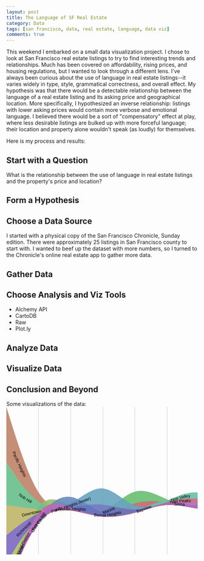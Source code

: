 ```yaml
---
layout: post
title: The Language of SF Real Estate
category: Data
tags: [san francisco, data, real estate, language, data viz]
comments: true
---
```


This weekend I embarked on a small data visualization project. I chose to look at San Francisco real estate listings to try to find interesting trends and relationships. Much has been covered on affordability, rising prices, and housing regulations, but I wanted to look through a different lens. I've always been curious about the use of language in real estate listings--it varies widely in type, style, grammatical correctness, and overall effect. My hypothesis was that there would be a detectable relationship between the language of a real estate listing and its asking price and geographical location. More specifically, I hypothesized an inverse relationship: listings with lower asking prices would contain more verbose and emotional language. I believed there would be a sort of "compensatory" effect at play, where less desirable listings are bulked up with more forceful language; their location and property alone wouldn't speak (as loudly) for themselves. 

Here is my process and results:

<h2>Start with a Question</h2>
<p>What is the relationship between the use of language in real estate listings and the property's price and location?</p>

<h2>Form a Hypothesis</h2>

<h2>Choose a Data Source</h2>
I started with a physical copy of the San Francisco Chronicle, Sunday edition. There were approximately 25 listings in San Francisco county to start with. I wanted to beef up the dataset with more numbers, so I turned to the Chronicle's online real estate app to gather more data.

<h2>Gather Data</h2>


<h2>Choose Analysis and Viz Tools</h2>
<ul>
<li>Alchemy API</li>
<li>CartoDB</li>
<li>Raw</li>
<li>Plot.ly</li>
</ul>

<h2>Analyze Data</h2>

<h2>Visualize Data</h2>


<h2>Conclusion and Beyond</h2>






Some visualizations of the data:
<svg width="650" xmlns:xlink="http://www.w3.org/1999/xlink" height="500" xmlns="http://www.w3.org/2000/svg"><g><g class="x axis" transform="translate(0,480)" style="stroke-width: 1px; font-size: 10px; font-family: Arial, Helvetica;"><g class="tick" transform="translate(0,0)" style="opacity: 1;"><line y2="-480" x2="0" style="shape-rendering: crispEdges; fill: none; stroke: rgb(204, 204, 204);"></line><text y="3" x="0" dy=".71em" style="text-anchor: middle;">1</text></g><g class="tick" transform="translate(84.7,0)" style="opacity: 1;"><line y2="-480" x2="0" style="shape-rendering: crispEdges; fill: none; stroke: rgb(204, 204, 204);"></line><text y="3" x="0" dy=".71em" style="text-anchor: middle;">2</text></g><g class="tick" transform="translate(169.4,0)" style="opacity: 1;"><line y2="-480" x2="0" style="shape-rendering: crispEdges; fill: none; stroke: rgb(204, 204, 204);"></line><text y="3" x="0" dy=".71em" style="text-anchor: middle;">3</text></g><g class="tick" transform="translate(254.10000000000005,0)" style="opacity: 1;"><line y2="-480" x2="0" style="shape-rendering: crispEdges; fill: none; stroke: rgb(204, 204, 204);"></line><text y="3" x="0" dy=".71em" style="text-anchor: middle;">4</text></g><g class="tick" transform="translate(338.8,0)" style="opacity: 1;"><line y2="-480" x2="0" style="shape-rendering: crispEdges; fill: none; stroke: rgb(204, 204, 204);"></line><text y="3" x="0" dy=".71em" style="text-anchor: middle;">5</text></g><g class="tick" transform="translate(423.5,0)" style="opacity: 1;"><line y2="-480" x2="0" style="shape-rendering: crispEdges; fill: none; stroke: rgb(204, 204, 204);"></line><text y="3" x="0" dy=".71em" style="text-anchor: middle;">6</text></g><g class="tick" transform="translate(508.2000000000001,0)" style="opacity: 1;"><line y2="-480" x2="0" style="shape-rendering: crispEdges; fill: none; stroke: rgb(204, 204, 204);"></line><text y="3" x="0" dy=".71em" style="text-anchor: middle;">7</text></g><g class="tick" transform="translate(592.9000000000001,0)" style="opacity: 1;"><line y2="-480" x2="0" style="shape-rendering: crispEdges; fill: none; stroke: rgb(204, 204, 204);"></line><text y="3" x="0" dy=".71em" style="text-anchor: middle;">8</text></g><g class="tick" transform="translate(677.6,0)" style="opacity: 1;"><line y2="-480" x2="0" style="shape-rendering: crispEdges; fill: none; stroke: rgb(204, 204, 204);"></line><text y="3" x="0" dy=".71em" style="text-anchor: middle;">9</text></g><g class="tick" transform="translate(762.3000000000001,0)" style="opacity: 1;"><line y2="-480" x2="0" style="shape-rendering: crispEdges; fill: none; stroke: rgb(204, 204, 204);"></line><text y="3" x="0" dy=".71em" style="text-anchor: middle;">10</text></g><g class="tick" transform="translate(847,0)" style="opacity: 1;"><line y2="-480" x2="0" style="shape-rendering: crispEdges; fill: none; stroke: rgb(204, 204, 204);"></line><text y="3" x="0" dy=".71em" style="text-anchor: middle;">11</text></g><path class="domain" d="M0,-480V0H847V-480" style="shape-rendering: crispEdges; fill: none; stroke: rgb(204, 204, 204);"></path></g><path class="layer" d="M0,478.99997997414914L14.116666666666667,444.19004469895077C28.233333333333334,409.38010942375234,56.46666666666667,339.76023887335566,84.7,304.155944846971C112.93333333333334,268.55165082058636,141.16666666666669,266.9629333182138,169.40000000000003,270.94974646229787C197.63333333333335,274.9365596063819,225.8666666666667,284.4989033969225,254.10000000000005,280.9707438381187C282.33333333333337,277.4425842793149,310.5666666666667,260.82392137116665,338.8,252.980466451297C367.0333333333333,245.1370115314273,395.26666666666665,246.06876459983613,423.5,250.48974334327156C451.73333333333335,254.91072208670698,479.9666666666667,262.82092650516904,508.20000000000005,266.9278914168327C536.4333333333334,271.0348563284964,564.6666666666667,271.3385817333617,621.1333333333333,271.15250820235906C677.6,270.9664346713564,762.3,270.2905622044857,804.65,269.95262597105034L847,269.61468973761504L847,270.61468973761504L804.65,270.9526259710504C762.3,271.2905622044857,677.6,271.9664346713564,621.1333333333334,272.15250820235906C564.6666666666667,272.3385817333617,536.4333333333334,272.03485632849635,508.20000000000005,267.92789141683267C479.9666666666667,263.82092650516904,451.73333333333335,255.910722086707,423.5,257.4977140282629C395.26666666666665,259.0847059698188,367.0333333333333,270.16889427139256,338.8,278.0123491912623C310.5666666666667,285.85580411113193,282.33333333333337,290.4585256492975,254.10000000000002,287.97871452311C225.8666666666667,285.4989033969225,197.63333333333335,275.9365596063819,169.40000000000003,271.94974646229787C141.16666666666669,267.9629333182138,112.93333333333334,269.55165082058636,84.7,305.155944846971C56.46666666666667,340.76023887335566,28.233333333333334,410.3801094237524,14.116666666666667,445.1900446989507L0,479.99997997414914Z" title="Bernal Heights" style="fill-opacity: 0.9; fill: rgb(191, 105, 105);"></path><path class="layer" d="M0,5.684341886080802e-14L14.116666666666667,45.02336468171689C28.233333333333334,90.04672936343373,56.46666666666667,180.0934587268674,84.7,224.32246465739794C112.93333333333334,268.5514705879285,141.16666666666669,266.96275308555596,169.40000000000003,270.94956622964C197.63333333333335,274.93637937372404,225.8666666666667,284.4987231642647,254.10000000000005,286.97859103036296C282.33333333333337,289.45845889646125,310.5666666666667,284.8558508381173,338.8,277.0123925806058C367.0333333333333,269.16893432309433,395.26666666666665,258.0846258664153,423.5,256.4975771849486C451.73333333333335,254.91052850348194,479.9666666666667,262.8207395972276,508.20000000000005,266.9277078465331C536.4333333333334,271.03467609583856,564.6666666666667,271.33840150070387,621.1333333333333,271.1523279697012C677.6,270.96625443869857,762.3,270.2903819718279,804.65,269.95244573839256L847,269.61450950495725L847,270.61450950495725L804.65,270.95244573839256C762.3,271.29038197182786,677.6,271.96625443869857,621.1333333333334,272.1523279697012C564.6666666666667,272.33840150070387,536.4333333333334,272.03467609583856,508.20000000000005,267.92770784653305C479.9666666666667,263.8207395972276,451.73333333333335,255.91052850348194,423.5,257.4975771849486C395.26666666666665,259.0846258664153,367.0333333333333,270.16893432309433,338.8,278.0123925806058C310.5666666666667,285.8558508381173,282.33333333333337,290.45845889646125,254.10000000000002,287.97859103036296C225.8666666666667,285.4987231642646,197.63333333333335,275.93637937372404,169.40000000000003,271.94956622964C141.16666666666669,267.96275308555596,112.93333333333334,269.5514705879285,84.7,249.48720679807548C56.46666666666667,229.42294300822243,28.233333333333334,187.70569792614378,14.116666666666667,166.84707538510446L0,145.98845284406514Z" title="Pacific Heights" style="fill-opacity: 0.9; fill: rgb(191, 131, 105);"></path><path class="layer" d="M0,478.9999599482983L14.116666666666667,444.1900246730999C28.233333333333334,409.38008939790154,56.46666666666667,339.7602188475048,84.7,302.15640854971997C112.93333333333334,264.55259825193514,141.16666666666669,258.96484820676227,169.40000000000003,262.9516613508463C197.63333333333335,266.93847449493035,225.8666666666667,280.4998508282713,254.10000000000005,284.97923496576976C282.33333333333337,289.45861910326823,310.5666666666667,284.8560110449243,338.8,277.0125527874128C367.0333333333333,269.1690945299013,395.26666666666665,258.0847860732223,423.5,256.49773739175555C451.73333333333335,254.9106887102889,479.9666666666667,262.8208998040345,508.20000000000005,266.92786805334003C536.4333333333334,271.03483630264554,564.6666666666667,271.33856170751085,621.1333333333333,271.1524881765082C677.6,270.9664146455055,762.3,270.29054217863484,804.65,269.9526059451995L847,269.6146697117642L847,270.6146697117642L804.65,270.9526059451995C762.3,271.29054217863484,677.6,271.96641464550555,621.1333333333334,272.1524881765082C564.6666666666667,272.33856170751085,536.4333333333334,272.03483630264554,508.20000000000005,267.92786805334003C479.9666666666667,263.8208998040345,451.73333333333335,255.91068871028887,423.5,257.49773739175555C395.26666666666665,259.0847860732223,367.0333333333333,270.16909452990126,338.8,278.0125527874128C310.5666666666667,285.8560110449243,282.33333333333337,290.45861910326823,254.10000000000002,287.9786978349009C225.8666666666667,285.49877656653365,197.63333333333335,275.93632597145506,169.40000000000003,271.94951282737105C141.16666666666669,267.962699683287,112.93333333333334,269.55152399019755,84.7,305.1558714188511C56.46666666666667,340.7602188475048,28.233333333333334,410.3800893979015,14.116666666666667,445.19002467309986L0,479.9999599482983Z" title="Civic Center" style="fill-opacity: 0.9; fill: rgb(191, 156, 105);"></path><path class="layer" d="M0,258.03312851477153L14.116666666666667,260.0509951408524C28.233333333333334,262.0688617669334,56.46666666666667,266.1045950190953,84.7,267.3281028939899C112.93333333333334,268.55161076888464,141.16666666666669,266.9628932665121,169.40000000000003,270.9497064105961C197.63333333333335,274.9365195546801,225.8666666666667,284.49886334522074,254.10000000000005,286.9787312113191C282.33333333333337,289.4585990774174,310.5666666666667,284.85599101907343,338.8,277.01253276156194C367.0333333333333,269.16907450405046,395.26666666666665,258.08476604737143,423.5,256.49771736590475C451.73333333333335,254.910668684438,479.9666666666667,262.82087977818367,508.20000000000005,266.9278480274891C536.4333333333334,271.03481627679463,564.6666666666667,271.33854168166,621.1333333333333,271.15246815065734C677.6,270.9663946196547,762.3,270.290522152784,804.65,269.9525859193486L847,269.6146496859133L847,270.6146496859133L804.65,270.9525859193486C762.3,271.290522152784,677.6,271.96639461965464,621.1333333333334,272.1524681506573C564.6666666666667,272.33854168166,536.4333333333334,272.0348162767946,508.20000000000005,267.9278480274891C479.9666666666667,263.8208797781836,451.73333333333335,255.910668684438,423.5,257.49771736590475C395.26666666666665,259.08476604737143,367.0333333333333,270.16907450405046,338.8,278.01253276156194C310.5666666666667,285.85599101907343,282.33333333333337,290.4585990774174,254.10000000000002,287.9787312113191C225.8666666666667,285.49886334522074,197.63333333333335,275.9365195546801,169.40000000000003,271.9497064105961C141.16666666666669,267.9628932665121,112.93333333333334,269.55161076888464,84.7,281.34512138356604C56.46666666666667,293.13863199824743,28.233333333333334,315.13693572523766,14.116666666666667,326.1360875887328L0,337.1352394522279Z" title="Downtown" style="fill-opacity: 0.9; fill: rgb(191, 182, 105);"></path><path class="layer" d="M0,410.8103848555504L14.116666666666667,387.365372087193C28.233333333333334,363.92035931883566,56.46666666666667,317.030333782121,84.7,292.79096226257735C112.93333333333334,268.5515907430337,141.16666666666669,266.9628732406612,169.40000000000003,270.94968638474523C197.63333333333335,274.93649952882924,225.8666666666667,284.4988433193699,254.10000000000005,286.9787111854682C282.33333333333337,289.4585790515665,310.5666666666667,284.8559709932225,338.8,277.012512735711C367.0333333333333,269.16905447819954,395.26666666666665,258.0847460215205,423.5,256.49769734005383C451.73333333333335,254.91064865858715,479.9666666666667,262.8208597523328,508.20000000000005,266.92782800163826C536.4333333333334,271.03479625094377,564.6666666666667,271.3385216558091,621.1333333333333,271.1524481248064C677.6,270.9663745938037,762.3,270.29050212693306,804.65,269.95256589349776L847,269.6146296600624L847,270.6146296600624L804.65,270.9525658934977C762.3,271.29050212693306,677.6,271.9663745938037,621.1333333333334,272.1524481248064C564.6666666666667,272.33852165580913,536.4333333333334,272.03479625094377,508.20000000000005,267.92782800163826C479.9666666666667,263.8208597523328,451.73333333333335,255.91064865858715,423.5,257.49769734005383C395.26666666666665,259.0847460215205,367.0333333333333,270.16905447819954,338.8,278.012512735711C310.5666666666667,285.8559709932225,282.33333333333337,290.4585790515665,254.10000000000002,287.97871118546817C225.8666666666667,285.4988433193699,197.63333333333335,275.93649952882924,169.40000000000003,271.94968638474523C141.16666666666669,267.96287324066117,112.93333333333334,269.5515907430337,84.7,305.15584805535843C56.46666666666667,340.7601053676832,28.233333333333334,410.37990248996005,14.116666666666667,445.18980105109847L0,479.99969961223695Z" title="Financial District" style="fill-opacity: 0.9; fill: rgb(174, 191, 105);"></path><path class="layer" d="M0,478.99989987074565L14.116666666666667,433.97651850081974C28.233333333333334,388.9531371308938,56.46666666666667,298.90637439104205,84.7,263.3020803646574C112.93333333333334,227.69778633827275,141.16666666666669,246.53596102535528,169.40000000000003,260.73622026416683C197.63333333333335,274.9364795029784,225.8666666666667,284.498823293519,254.10000000000005,286.97869115961737C282.33333333333337,289.45855902571566,310.5666666666667,284.85595096737165,338.8,277.01249270986017C367.0333333333333,269.1690344523487,395.26666666666665,258.08472599566966,423.5,256.497677314203C451.73333333333335,254.91062863273626,479.9666666666667,262.8208397264819,508.20000000000005,266.9278079757874C536.4333333333334,271.03477622509286,564.6666666666667,271.3385016299582,621.1333333333333,261.11420819934267C677.6,250.88991476872707,762.3,230.13760250263056,804.65,219.7614463695823L847,209.3852902365341L847,252.61108933995172L804.65,255.949612289097C762.3,259.2881352382423,677.6,265.9651811365329,621.1333333333334,269.1518413832456C564.6666666666667,272.3385016299582,536.4333333333334,272.03477622509286,508.20000000000005,267.9278079757874C479.9666666666667,263.82083972648195,451.73333333333335,255.9106286327363,423.5,257.497677314203C395.26666666666665,259.08472599566966,367.0333333333333,270.1690344523487,338.8,278.01249270986017C310.5666666666667,285.85595096737165,282.33333333333337,290.45855902571566,254.10000000000002,287.97869115961737C225.8666666666667,285.498823293519,197.63333333333335,275.9364795029784,169.40000000000003,265.5580355624901C141.16666666666669,255.1795916220017,112.93333333333334,243.9850475315656,84.7,279.58934155795026C56.46666666666667,315.1936355843349,28.233333333333334,397.5967677275403,14.116666666666667,438.79833379914294L0,479.99989987074565Z" title="Hayes Valley" style="fill-opacity: 0.9; fill: rgb(148, 191, 105);"></path><path class="layer" d="M0,478.9998798448948L14.116666666666667,444.18994456969637C28.233333333333334,409.380009294498,56.46666666666667,339.76013874410125,84.7,304.15584471771666C112.93333333333334,268.551550691332,141.16666666666669,266.96283318895945,169.40000000000003,270.9496463330435C197.63333333333335,274.9364594771275,225.8666666666667,284.49880326766817,254.10000000000005,286.9786711337665C282.33333333333337,289.4585389998648,310.5666666666667,284.8559309415208,338.8,277.01247268400925C367.0333333333333,269.16901442649777,395.26666666666665,258.0847059698188,423.5,256.4976572883521C451.73333333333335,254.91060860688543,479.9666666666667,262.82081970063103,508.20000000000005,262.80554483685796C536.4333333333334,262.79026997308483,564.6666666666667,254.84950915179297,621.1333333333333,254.66343562079032C677.6,254.47736208978765,762.3,262.0459758490741,804.65,265.8302827287174L847,269.6145896083607L847,270.6145896083607L804.65,270.9524857900943C762.3,271.29038197182786,677.6,271.9661743352951,621.1333333333334,272.1522478662977C564.6666666666667,272.33832139730043,536.4333333333334,272.03467609583856,508.20000000000005,267.92774789823477C479.9666666666667,263.82081970063103,451.73333333333335,255.9106086068854,423.5,257.49765728835206C395.26666666666665,259.08470596981874,367.0333333333333,270.16901442649777,338.8,278.01247268400925C310.5666666666667,285.8559309415208,282.33333333333337,290.4585389998648,254.10000000000002,287.97867113376645C225.8666666666667,285.49880326766817,197.63333333333335,275.9364594771275,169.40000000000003,271.9496463330435C141.16666666666669,267.9628331889595,112.93333333333334,269.551550691332,84.7,305.15584471771666C56.46666666666667,340.76013874410125,28.233333333333334,410.380009294498,14.116666666666667,445.1899445696964L0,479.9998798448948Z" title="Inner Mission" style="fill-opacity: 0.9; fill: rgb(122, 191, 105);"></path><path class="layer" d="M0,478.99985981904393L14.116666666666667,444.18992454384556C28.233333333333334,409.37998926864714,56.46666666666667,339.7601187182504,84.7,304.15582469186575C112.93333333333334,268.5515306654811,141.16666666666669,266.9628131631086,169.40000000000003,270.94962630719266C197.63333333333335,274.93643945127667,225.8666666666667,284.4987832418173,254.10000000000005,273.39419345864763C282.33333333333337,262.28960367547796,310.5666666666667,230.51808031859798,338.8,222.67462206108647C367.0333333333333,214.83116380357495,395.26666666666665,230.91577064543193,423.5,242.91317961323324C451.73333333333335,254.91058858103455,479.9666666666667,262.8207996747802,508.20000000000005,266.9277679240857C536.4333333333334,271.03473617339114,564.6666666666667,271.3384615782565,621.1333333333333,271.15238804725385C677.6,270.96631451625115,762.3,270.2904420493805,804.65,269.9525058159452L847,269.61456958250983L847,270.61456958250983L804.65,270.95250581594513C762.3,271.2904420493805,677.6,271.96631451625115,621.1333333333334,272.15238804725385C564.6666666666667,272.3384615782565,536.4333333333334,272.03473617339114,508.20000000000005,267.9277679240857C479.9666666666667,263.8207996747802,451.73333333333335,255.91058858103452,423.5,251.3229598591415C395.26666666666665,246.73533113724847,367.0333333333333,245.47028478720802,338.8,253.31374304471953C310.5666666666667,261.15720130223104,282.33333333333337,278.10916416729447,254.10000000000002,281.8039737045559C225.8666666666667,285.4987832418173,197.63333333333335,275.93643945127667,169.40000000000003,271.9496263071926C141.16666666666669,267.9628131631086,112.93333333333334,269.5515306654811,84.7,305.15582469186575C56.46666666666667,340.7601187182504,28.233333333333334,410.37998926864714,14.116666666666667,445.1899245438455L0,479.99985981904393Z" title="Marina" style="fill-opacity: 0.9; fill: rgb(105, 191, 114);"></path><path class="layer" d="M0,145.98847286991594L14.116666666666667,166.6804320819304C28.233333333333334,187.37239129394487,56.46666666666667,228.75630971797383,84.7,248.65391017880205C112.93333333333334,268.55151063963024,141.16666666666669,266.96279313725773,169.40000000000003,270.9496062813418C197.63333333333335,274.9364194254258,225.8666666666667,284.4987632159664,254.10000000000005,286.97863108206474C282.33333333333337,289.458498948163,310.5666666666667,284.855890889819,338.8,277.01243263230754C367.0333333333333,269.16897437479605,395.26666666666665,258.084665918117,423.5,256.49761723665034C451.73333333333335,254.9105685551837,479.9666666666667,262.8207796489293,508.20000000000005,266.9277478982348C536.4333333333334,271.0347161475403,564.6666666666667,271.33844155240564,621.1333333333333,271.152368021403C677.6,270.9662944904003,762.3,270.29042202352963,804.65,269.95248579009433L847,269.614549556659L847,270.614549556659L804.65,270.9524857900943C762.3,271.29042202352963,677.6,271.9662944904003,621.1333333333334,272.15236802140294C564.6666666666667,272.33844155240564,536.4333333333334,272.0347161475403,508.20000000000005,267.9277478982348C479.9666666666667,263.8207796489293,451.73333333333335,255.9105685551837,423.5,257.4976172366504C395.26666666666665,259.084665918117,367.0333333333333,270.16897437479605,338.8,278.01243263230754C310.5666666666667,285.8558908898191,282.33333333333337,290.458498948163,254.10000000000002,287.97863108206474C225.8666666666667,285.4987632159664,197.63333333333335,275.9364194254258,169.40000000000003,271.94960628134174C141.16666666666669,267.96279313725773,112.93333333333334,269.55151063963024,84.7,268.16134944863614C56.46666666666667,266.77118825764205,28.233333333333334,262.40214837328136,14.116666666666667,260.21762843110105L0,258.0331084889207Z" title="Nob Hill" style="fill-opacity: 0.9; fill: rgb(105, 191, 139);"></path><path class="layer" d="M0,478.99981976734216L14.116666666666667,444.1898844921438C28.233333333333334,409.3799492169454,56.46666666666667,339.7600786665487,84.7,304.15578464016403C112.93333333333334,268.5514906137794,141.16666666666669,266.9627731114068,169.40000000000003,270.9495862554909C197.63333333333335,274.93639939957495,225.8666666666667,284.49874319011553,254.10000000000005,286.9786110562139C282.33333333333337,289.45847892231217,310.5666666666667,284.8558708639682,338.8,277.0124126064567C367.0333333333333,269.1689543489452,395.26666666666665,258.08464589226617,423.5,246.0872435997485C451.73333333333335,234.0898413072308,479.9666666666667,221.17934517887446,508.20000000000005,225.28631342817994C536.4333333333334,229.39328167748545,564.6666666666667,250.5177143044528,621.1333333333333,260.74199438450114C677.6,270.96627446454943,762.3,270.29040199767877,804.65,269.9524657642434L847,269.6145295308081L847,270.6145295308081L804.65,270.95246576424347C762.3,271.29040199767877,677.6,271.96627446454943,621.1333333333334,265.74737998246826C564.6666666666667,259.528485500387,536.4333333333334,246.41482406935387,508.20000000000005,242.3078558200484C479.9666666666667,238.2008875707429,451.73333333333335,243.10061250316502,423.5,251.0926291977156C395.26666666666665,259.08464589226617,367.0333333333333,270.1689543489452,338.8,278.0124126064567C310.5666666666667,285.85587086396816,282.33333333333337,290.45847892231217,254.10000000000002,287.9786110562139C225.8666666666667,285.49874319011553,197.63333333333335,275.9363993995749,169.40000000000003,271.9495862554909C141.16666666666669,267.9627731114068,112.93333333333334,269.5514906137794,84.7,305.15578464016403C56.46666666666667,340.7600786665487,28.233333333333334,410.37994921694536,14.116666666666667,445.18988449214373L0,479.99981976734216Z" title="Noe Valley" style="fill-opacity: 0.9; fill: rgb(105, 191, 165);"></path><path class="layer" d="M0,479L14.116666666666667,444.1900647248016C28.233333333333334,409.38012944960326,56.46666666666667,339.7602588992065,84.7,304.15596487282187C112.93333333333334,268.5516708464372,141.16666666666669,266.96295334406466,169.40000000000003,270.9497664881487C197.63333333333335,274.9365796322328,225.8666666666667,284.4989234227734,254.10000000000005,286.97879128887166C282.33333333333337,289.45865915497,310.5666666666667,284.85605109662606,338.8,274.5124202830329C367.0333333333333,264.16878946943973,395.26666666666665,248.08413590059735,423.5,246.49708721913066C451.73333333333335,244.91003853766398,479.9666666666667,257.820594743573,508.20000000000005,264.42773554896013C536.4333333333334,271.03487635434726,564.6666666666667,271.3386017592126,621.1333333333333,271.15252822821C677.6,270.96645469720727,762.3,270.2905822303366,804.65,269.9526459969013L847,269.61470976346595L847,270.61470976346595L804.65,270.95264599690125C762.3,271.2905822303366,677.6,271.96645469720727,621.1333333333334,272.15252822821C564.6666666666667,272.3386017592126,536.4333333333334,272.03487635434726,508.20000000000005,267.92784468984735C479.9666666666667,263.82081302534743,451.73333333333335,255.91047510121297,423.5,257.49752378267965C395.26666666666665,259.08457246414633,367.0333333333333,270.16900775121417,338.8,278.0125294239201C310.5666666666667,285.85605109662606,282.33333333333337,290.45865915497,254.10000000000002,287.9787912888717C225.8666666666667,285.4989234227734,197.63333333333335,275.9365796322328,169.40000000000003,271.9497664881487C141.16666666666669,267.96295334406466,112.93333333333334,269.5516708464372,84.7,305.15596487282187C56.46666666666667,340.7602588992065,28.233333333333334,410.38012944960326,14.116666666666667,445.19006472480163L0,480Z" title="Bayview" style="fill-opacity: 0.9; fill: rgb(105, 191, 191);"></path><path class="layer" d="M0,478.99977971564044L14.116666666666667,444.189844440442C28.233333333333334,409.37990916524365,56.46666666666667,339.76003861484696,84.7,304.1557445884623C112.93333333333334,268.55145056207766,141.16666666666669,266.9627330597051,169.40000000000003,252.76249384674438C197.63333333333335,238.5622546337837,225.8666666666667,211.75049371023488,254.10000000000005,214.23036157633317C282.33333333333337,216.7102294424315,310.5666666666667,248.48172609817698,338.8,258.8253201977102C367.0333333333333,269.1689142972434,395.26666666666665,258.08460584056445,423.5,256.4975571590977C451.73333333333335,254.91050847763105,479.9666666666667,262.8207195713767,508.20000000000005,266.9276878206822C536.4333333333334,271.0346560699877,564.6666666666667,271.338381474853,621.1333333333333,271.15230794385036C677.6,270.9662344128477,762.3,270.29036194597705,804.65,269.95242571254175L847,269.6144894791064L847,270.6144894791064L804.65,270.9524257125417C762.3,271.29036194597705,677.6,271.9662344128477,621.1333333333334,272.15230794385036C564.6666666666667,272.338381474853,536.4333333333334,272.0346560699877,508.20000000000005,267.9276878206822C479.9666666666667,263.82071957137674,451.73333333333335,255.91050847763108,423.5,257.49755715909777C395.26666666666665,259.08460584056445,367.0333333333333,270.1689142972435,338.8,270.33910732850603C310.5666666666667,270.5093003597686,282.33333333333337,259.7653779656147,254.10000000000002,257.2855100995164C225.8666666666667,254.80564223341804,197.63333333333335,260.58982889537526,169.40000000000003,264.2762809775402C141.16666666666669,267.9627330597051,112.93333333333334,269.55145056207766,84.7,305.15574458846226C56.46666666666667,340.76003861484696,28.233333333333334,410.3799091652437,14.116666666666667,445.189844440442L0,479.99977971564044Z" title="Pacific Heights (lower)" style="fill-opacity: 0.9; fill: rgb(105, 165, 191);"></path><path class="layer" d="M0,478.9997596897896L14.116666666666667,444.1898244145912C28.233333333333334,409.37988913939284,56.46666666666667,339.7600185889961,84.7,295.53101933374916C112.93333333333334,251.3020200785022,141.16666666666669,232.46389211840506,169.40000000000003,236.45070526248907C197.63333333333335,240.4375184065731,225.8666666666667,267.2492726548383,254.10000000000005,278.35384574979895C282.33333333333337,289.45841884475954,310.5666666666667,284.8558107864156,338.8,277.0123525289041C367.0333333333333,269.1688942713926,395.26666666666665,258.0845858147136,423.5,256.49753713324685C451.73333333333335,254.9104884517802,479.9666666666667,262.8206995455258,508.20000000000005,266.92766779483134C536.4333333333334,271.03463604413685,564.6666666666667,271.33836144900215,621.1333333333333,271.1522879179995C677.6,270.9662143869968,762.3,270.29034192012614,804.65,269.9524056866908L847,269.6144694532555L847,270.6144694532555L804.65,270.9524056866908C762.3,271.29034192012614,677.6,271.96621438699685,621.1333333333334,272.1522879179995C564.6666666666667,272.33836144900215,536.4333333333334,272.03463604413685,508.20000000000005,267.92766779483134C479.9666666666667,263.8206995455258,451.73333333333335,255.91048845178017,423.5,257.49753713324685C395.26666666666665,259.0845858147136,367.0333333333333,270.16889427139256,338.8,278.0123525289041C310.5666666666667,285.8558107864156,282.33333333333337,290.45841884475954,254.10000000000002,285.8123980793707C225.8666666666667,281.16637731398185,197.63333333333335,267.27172772486017,169.40000000000003,263.28491458077616C141.16666666666669,259.2981014366921,112.93333333333334,265.21912473764576,84.7,302.98957166332093C56.46666666666667,340.7600185889961,28.233333333333334,410.3798891393928,14.116666666666667,445.18982441459116L0,479.9997596897896Z" title="Potrero Hill" style="fill-opacity: 0.9; fill: rgb(105, 139, 191);"></path><path class="layer" d="M0,478.99973966393867L14.116666666666667,444.18980438874024C28.233333333333334,409.3798691135419,56.46666666666667,339.75999856314513,84.7,304.15570453676054C112.93333333333334,268.5514105103759,141.16666666666669,266.9626930080033,169.40000000000003,263.4429176054305C197.63333333333335,259.9231422028578,225.8666666666667,254.4723089000847,254.10000000000005,256.952176766183C282.33333333333337,259.4320446322813,310.5666666666667,269.84261366725104,338.8,269.5057439563964C367.0333333333333,269.1688742455417,395.26666666666665,258.08456578886273,423.5,256.49751710739605C451.73333333333335,254.91046842592934,479.9666666666667,262.82067951967497,508.20000000000005,266.9276477689805C536.4333333333334,271.03461601828593,564.6666666666667,271.3383414231513,621.1333333333333,271.15226789214864C677.6,270.96619436114594,762.3,270.2903218942753,804.65,269.9523856608399L847,269.6144494274046L847,270.6144494274046L804.65,270.9523856608399C762.3,271.2903218942753,677.6,271.96619436114594,621.1333333333334,272.1522678921486C564.6666666666667,272.3383414231513,536.4333333333334,272.03461601828593,508.20000000000005,267.9276477689805C479.9666666666667,263.82067951967497,451.73333333333335,255.91046842592934,423.5,257.497517107396C395.26666666666665,259.08456578886273,367.0333333333333,270.1688742455417,338.8,278.01231581484416C310.5666666666667,285.8557573841466,282.33333333333337,290.45833206607244,254.10000000000002,287.97846419997416C225.8666666666667,285.4985963338758,197.63333333333335,275.93628591975335,169.40000000000003,271.94948946387836C141.16666666666669,267.9626930080034,112.93333333333334,269.5514105103759,84.7,305.15570453676054C56.46666666666667,340.75999856314513,28.233333333333334,410.3798691135419,14.116666666666667,445.1898043887403L0,479.99973966393867Z" title="Presidio Heights" style="fill-opacity: 0.9; fill: rgb(105, 114, 191);"></path><path class="layer" d="M0,337.13525947807875L14.116666666666667,325.96940089621523C28.233333333333334,314.8035423143517,56.46666666666667,292.4718251506246,84.7,280.5116078175748C112.93333333333334,268.55139048452503,141.16666666666669,266.9626729821525,169.40000000000003,270.94948612623654C197.63333333333335,274.93629927032055,225.8666666666667,284.4986430608612,254.10000000000005,286.97851092695953C282.33333333333337,289.4583787930578,310.5666666666667,284.8557707347138,338.8,277.01231247720233C367.0333333333333,269.16885421969084,395.26666666666665,258.0845457630118,423.5,256.49749708154513C451.73333333333335,254.91044840007845,479.9666666666667,262.8206594938241,508.20000000000005,266.92762774312956C536.4333333333334,271.034595992435,564.6666666666667,271.3383213973004,621.1333333333333,271.1522478662977C677.6,270.966174335295,762.3,270.2903018684244,804.65,269.95236563498906L847,269.61442940155376L847,270.61442940155376L804.65,270.95236563498906C762.3,271.2903018684244,677.6,271.9661743352951,621.1333333333334,272.1522478662977C564.6666666666667,272.3383213973004,536.4333333333334,272.034595992435,508.20000000000005,267.92762774312956C479.9666666666667,263.82065949382405,451.73333333333335,255.91044840007845,423.5,257.49749708154513C395.26666666666665,259.0845457630118,367.0333333333333,270.16885421969084,338.8,278.01231247720233C310.5666666666667,285.8557707347138,282.33333333333337,290.4583787930578,254.10000000000002,287.9785109269595C225.8666666666667,285.4986430608612,197.63333333333335,275.93629927032055,169.40000000000003,271.94948612623654C141.16666666666669,267.96267298215247,112.93333333333334,269.55139048452503,84.7,293.6241253761783C56.46666666666667,317.69686026783154,28.233333333333334,364.25361254876555,14.116666666666667,387.53198868923255L0,410.81036482969955Z" title="Richmond" style="fill-opacity: 0.9; fill: rgb(122, 105, 191);"></path><path class="layer" d="M0,478.9997997414913L14.116666666666667,444.18984777808384C28.233333333333334,409.3798958146764,56.46666666666667,339.7599918878616,84.7,304.15568117326785C112.93333333333334,268.55137045867417,141.16666666666669,266.96265295630167,169.40000000000003,270.9494661003857C197.63333333333335,274.9362792444697,225.8666666666667,284.4986230350103,254.10000000000005,286.9784909011086C282.33333333333337,289.45835876720696,310.5666666666667,284.85575070886296,338.8,277.0122924513514C367.0333333333333,269.1688341938399,395.26666666666665,258.0845257371609,423.5,256.4974770556942C451.73333333333335,254.91042837422756,479.9666666666667,262.8206394679732,508.20000000000005,256.2135487272132C536.4333333333334,249.60645798645325,564.6666666666667,228.48206541118768,621.1333333333333,228.295991880185C677.6,228.10991834918235,762.3,248.8621638624426,804.65,259.2382866190727L847,269.61440937570285L847,270.61440937570285L804.65,266.6634625305274C762.3,262.71251568535195,677.6,254.8106219950011,621.1333333333334,254.99669552600378C564.6666666666667,255.18276905700645,536.4333333333334,263.45680980936265,508.20000000000005,263.63872463866795C479.9666666666667,263.82063946797325,451.73333333333335,255.9104283742276,423.5,257.4974770556943C395.26666666666665,259.08452573716096,367.0333333333333,270.16883419384,338.8,278.01229245135147C310.5666666666667,285.85575070886296,282.33333333333337,290.45835876720696,254.10000000000002,287.97849090110867C225.8666666666667,285.4986230350103,197.63333333333335,275.9362792444697,169.40000000000003,271.9494661003857C141.16666666666669,267.96265295630167,112.93333333333334,269.55137045867417,84.7,305.1556811732679C56.46666666666667,340.7599918878616,28.233333333333334,410.37989581467644,14.116666666666667,445.1898477780839L0,479.9997997414913Z" title="Richmond (Outer)" style="fill-opacity: 0.9; fill: rgb(148, 105, 191);"></path><path class="layer" d="M0,478.999839793193L14.116666666666667,441.30259888817307C28.233333333333334,403.6053579831531,56.46666666666667,328.21087617311326,84.7,292.60655544559415C112.93333333333334,257.002234718075,141.16666666666669,261.1880750730766,169.40000000000003,268.06216714584775C197.63333333333335,274.93625921861883,225.8666666666667,284.49860300915947,254.10000000000005,286.9784708752578C282.33333333333337,289.4583387413561,310.5666666666667,284.8557306830121,338.8,277.0122724255006C367.0333333333333,269.1688141679891,395.26666666666665,258.08450571131004,423.5,253.49336063774658C451.73333333333335,248.90221556418305,479.9666666666667,250.8042338737351,508.20000000000005,254.9112021230406C536.4333333333334,259.01817037234605,564.6666666666667,265.33008856140503,621.1333333333333,268.1481114224992C677.6,270.9661342835933,762.3,270.29026181672265,804.65,269.9523255832873L847,269.614389349852L847,270.614389349852L804.65,270.95232558328735C762.3,271.29026181672265,677.6,271.9661342835933,621.1333333333334,272.1522044769542C564.6666666666667,272.33827467031506,536.4333333333334,272.0345425901661,508.20000000000005,267.9275743408606C479.9666666666667,263.8206060915551,451.73333333333335,255.91040167309308,423.5,257.4974536922016C395.26666666666665,259.0845057113101,367.0333333333333,270.1688141679891,338.8,278.0122724255006C310.5666666666667,285.8557306830121,282.33333333333337,290.4583387413561,254.10000000000002,287.9784708752578C225.8666666666667,285.49860300915947,197.63333333333335,275.93625921861883,169.40000000000003,271.949442736893C141.16666666666669,267.96262625516715,112.93333333333334,269.55133708225605,84.7,305.15565780977516C56.46666666666667,340.7599785372943,28.233333333333334,410.37990916524365,14.116666666666667,445.1898744792183L0,479.999839793193Z" title="Soma" style="fill-opacity: 0.9; fill: rgb(174, 105, 191);"></path><path class="layer" d="M0,478.9999198965965L14.116666666666667,437.9650204916605C28.233333333333334,396.9301210867245,56.46666666666667,314.86032227685246,84.7,279.2560015493333C112.93333333333334,243.65168082181418,141.16666666666669,254.51283817664793,169.40000000000003,264.72458541169334C197.63333333333335,274.93633264673866,225.8666666666667,284.49866976199564,254.10000000000005,286.9785209398849C282.33333333333337,289.45837211777416,310.5666666666667,284.8557373582957,338.8,277.01226575021695C367.0333333333333,269.1687941421382,395.26666666666665,258.0844856854592,423.5,256.49744034163433C451.73333333333335,254.91039499780948,479.9666666666667,262.82061276683874,508.20000000000005,266.92758769142785C536.4333333333334,271.03456261601696,564.6666666666667,271.3382946961659,621.1333333333333,271.15225787922316C677.6,270.96622106228045,762.3,270.29041534824603,804.65,269.9525124912288L847,269.6146096342116L847,270.6146096342116L804.65,270.9525124912288C762.3,271.29041534824603,677.6,271.9662210622804,621.1333333333334,272.15225787922316C564.6666666666667,272.3382946961659,536.4333333333334,272.03456261601696,508.20000000000005,267.9275876914278C479.9666666666667,263.82061276683874,451.73333333333335,255.91039499780945,423.5,257.49744034163433C395.26666666666665,259.0844856854592,367.0333333333333,270.1687941421382,338.8,278.01226575021695C310.5666666666667,285.8557373582957,282.33333333333337,290.45837211777416,254.10000000000002,287.9785209398849C225.8666666666667,285.49866976199564,197.63333333333335,275.93633264673866,169.40000000000003,268.89556055673364C141.16666666666669,261.8547884667286,112.93333333333334,257.3355814019756,84.7,292.9399021294947C56.46666666666667,328.5442228570139,28.233333333333334,404.2720713768052,14.116666666666667,442.1359956367008L0,479.9999198965965Z" title="Stonestown" style="fill-opacity: 0.9; fill: rgb(191, 105, 182);"></path><path class="layer" d="M0,478.99993992244737L14.116666666666667,444.18999797196534C28.233333333333334,409.38005602148337,56.46666666666667,339.76017212051937,84.7,304.15588143177655C112.93333333333334,268.5515907430337,141.16666666666669,266.9628932665121,169.40000000000003,270.94968638474523C197.63333333333335,274.9364795029784,225.8666666666667,284.4987632159664,254.10000000000005,286.97861439385565C282.33333333333337,289.4584655717449,310.5666666666667,284.8558842145354,338.8,277.01240259353125C367.0333333333333,269.1689209725271,395.26666666666665,258.0845390877282,423.5,256.4974837309779C451.73333333333335,254.9104283742276,479.9666666666667,262.8206995455258,508.20000000000005,266.92770784653305C536.4333333333334,271.0347161475403,564.6666666666667,271.3384615782565,621.1333333333333,268.3184846864196C677.6,265.29850779458263,762.3,258.9548085801926,804.65,255.78295897299756L847,252.61110936580258L847,270.6143492981503L804.65,270.95232558328735C762.3,271.2903018684244,677.6,271.96625443869857,621.1333333333334,272.1523580084775C564.6666666666667,272.3384615782565,536.4333333333334,272.0347161475403,508.20000000000005,267.92770784653305C479.9666666666667,263.8206995455258,451.73333333333335,255.91042837422756,423.5,257.4974837309779C395.26666666666665,259.08453908772816,367.0333333333333,270.1689209725271,338.8,278.01240259353125C310.5666666666667,285.8558842145354,282.33333333333337,290.4584655717449,254.10000000000002,287.97861439385565C225.8666666666667,285.4987632159664,197.63333333333335,275.9364795029784,169.40000000000003,271.9496863847452C141.16666666666669,267.9628932665121,112.93333333333334,269.5515907430337,84.7,305.15588143177655C56.46666666666667,340.7601721205194,28.233333333333334,410.38005602148337,14.116666666666667,445.1899979719654L0,479.99993992244737Z" title="Sunnyside" style="fill-opacity: 0.9; fill: rgb(191, 105, 156);"></path><path class="layer" d="M0,478.9997196380878L14.116666666666667,444.18977768760584C28.233333333333334,409.3798357371238,56.46666666666667,339.7599518361598,84.7,304.1556477968498C112.93333333333334,268.55134375753966,141.16666666666669,266.9626195798835,169.40000000000003,270.94942938632573C197.63333333333335,274.93623919276797,225.8666666666667,284.49858298330855,254.10000000000005,286.9785042516759C282.33333333333337,289.4584255200432,310.5666666666667,284.85592426623714,338.8,277.0125194109947C367.0333333333333,269.1691145557522,395.26666666666665,258.08480609907315,423.5,250.25943270769656C451.73333333333335,242.43405931631997,479.9666666666667,237.86762099024577,508.20000000000005,241.9745358372823C536.4333333333334,246.08145068431878,564.6666666666667,258.86171870446594,621.1333333333333,264.9139164811042C677.6,270.96611425774245,762.3,270.2902417908718,804.65,269.9523055574365L847,269.61436932400113L847,270.61436932400113L804.65,270.95230555743643C762.3,271.2902417908718,677.6,271.96611425774245,621.1333333333334,268.98142472998165C564.6666666666667,265.99673520222086,536.4333333333334,259.35148367982856,508.20000000000005,255.24456883279203C479.9666666666667,251.13765398575552,451.73333333333335,249.56907581407484,423.5,254.326940956574C395.26666666666665,259.08480609907315,367.0333333333333,270.1691145557522,338.8,278.0125194109947C310.5666666666667,285.8559242662372,282.33333333333337,290.4584255200432,254.10000000000002,287.9785042516759C225.8666666666667,285.49858298330855,197.63333333333335,275.93623919276797,169.40000000000003,271.94942938632573C141.16666666666669,267.9626195798835,112.93333333333334,269.55134375753966,84.7,305.15564779684973C56.46666666666667,340.75995183615976,28.233333333333334,410.37983573712376,14.116666666666667,445.1897776876058L0,479.9997196380878Z" title="Twin Peaks" style="fill-opacity: 0.9; fill: rgb(191, 105, 131);"></path><defs><path id="path-Bernal_Heights" d="M0,479.99997997414914L14.116666666666667,445.1900446989507C28.233333333333334,410.3801094237524,56.46666666666667,340.76023887335566,84.7,305.155944846971C112.93333333333334,269.55165082058636,141.16666666666669,267.9629333182138,169.40000000000003,271.94974646229787C197.63333333333335,275.9365596063819,225.8666666666667,285.4989033969225,254.10000000000005,284.891395847281C282.33333333333337,284.2838882976395,310.5666666666667,273.50652940781595,338.8,265.6630744879463C367.0333333333333,257.81961956807663,395.26666666666665,252.9100686181608,423.5,254.4103953524339C451.73333333333335,255.910722086707,479.9666666666667,263.82092650516904,508.20000000000005,267.92789141683267C536.4333333333334,272.03485632849635,564.6666666666667,272.3385817333617,621.1333333333333,272.15250820235906C677.6,271.9664346713564,762.3,271.2905622044857,804.65,270.95262597105034L847,270.61468973761504"></path><path id="path-Pacific_Heights" d="M0,72.9942264220326L14.116666666666667,106.018553366744C28.233333333333334,139.0428803114554,56.46666666666667,205.09153420087824,84.7,237.32150239440338C112.93333333333334,269.5514705879285,141.16666666666669,267.96275308555596,169.40000000000003,271.94956622964C197.63333333333335,275.93637937372404,225.8666666666667,285.4987231642646,254.10000000000005,287.97859103036296C282.33333333333337,290.45845889646125,310.5666666666667,285.8558508381173,338.8,278.0123925806058C367.0333333333333,270.16893432309433,395.26666666666665,259.0846258664153,423.5,257.4975771849486C451.73333333333335,255.91052850348194,479.9666666666667,263.8207395972276,508.20000000000005,267.9277078465331C536.4333333333334,272.03467609583856,564.6666666666667,272.33840150070387,621.1333333333333,272.1523279697012C677.6,271.96625443869857,762.3,271.29038197182786,804.65,270.95244573839256L847,270.61450950495725"></path><path id="path-Civic_Center" d="M0,479.9999599482983L14.116666666666667,445.19002467309986C28.233333333333334,410.3800893979015,56.46666666666667,340.7602188475048,84.7,304.0728066509522C112.93333333333334,267.38539445439966,141.16666666666669,263.63044061169126,169.40000000000003,267.6172537557753C197.63333333333335,271.60406689985933,225.8666666666667,283.33264703073576,254.10000000000005,286.895633067002C282.33333333333337,290.45861910326823,310.5666666666667,285.8560110449243,338.8,278.0125527874128C367.0333333333333,270.16909452990126,395.26666666666665,259.0847860732223,423.5,257.49773739175555C451.73333333333335,255.91068871028887,479.9666666666667,263.8208998040345,508.20000000000005,267.92786805334003C536.4333333333334,272.03483630264554,564.6666666666667,272.33856170751085,621.1333333333333,272.1524881765082C677.6,271.96641464550555,762.3,271.29054217863484,804.65,270.9526059451995L847,270.6146697117642"></path><path id="path-Downtown" d="M0,297.5841839834997L14.116666666666667,293.17687469812597C28.233333333333334,288.7695654127522,56.46666666666667,279.9549468420047,84.7,274.75327880544467C112.93333333333334,269.55161076888464,141.16666666666669,267.9628932665121,169.40000000000003,271.9497064105961C197.63333333333335,275.9365195546801,225.8666666666667,285.49886334522074,254.10000000000005,287.9787312113191C282.33333333333337,290.4585990774174,310.5666666666667,285.85599101907343,338.8,278.01253276156194C367.0333333333333,270.16907450405046,395.26666666666665,259.08476604737143,423.5,257.4977173659047C451.73333333333335,255.910668684438,479.9666666666667,263.8208797781836,508.20000000000005,267.9278480274891C536.4333333333334,272.0348162767946,564.6666666666667,272.33854168166,621.1333333333333,272.1524681506573C677.6,271.96639461965464,762.3,271.290522152784,804.65,270.9525859193486L847,270.6146496859133"></path><path id="path-Financial_District" d="M0,445.4050422338937L14.116666666666667,416.36091990247905C28.233333333333334,387.3167975710645,56.46666666666667,329.22855290823543,84.7,299.39007182563455C112.93333333333334,269.5515907430337,141.16666666666669,267.96287324066117,169.40000000000003,271.94968638474523C197.63333333333335,275.93649952882924,225.8666666666667,285.4988433193699,254.10000000000005,287.9787111854682C282.33333333333337,290.4585790515665,310.5666666666667,285.8559709932225,338.8,278.012512735711C367.0333333333333,270.16905447819954,395.26666666666665,259.0847460215205,423.5,257.49769734005383C451.73333333333335,255.91064865858715,479.9666666666667,263.8208597523328,508.20000000000005,267.9278280016383C536.4333333333334,272.03479625094377,564.6666666666667,272.33852165580913,621.1333333333333,272.1524481248064C677.6,271.9663745938037,762.3,271.29050212693306,804.65,270.9525658934977L847,270.6146296600624"></path><path id="path-Hayes_Valley" d="M0,479.99989987074565L14.116666666666667,436.80409281664805C28.233333333333334,393.6082857625504,56.46666666666667,307.21667165435514,84.7,271.6123776279705C112.93333333333334,236.00808360158584,141.16666666666669,251.19110965701182,169.40000000000003,263.56379457999515C197.63333333333335,275.9364795029784,225.8666666666667,285.498823293519,254.10000000000005,287.97869115961737C282.33333333333337,290.45855902571566,310.5666666666667,285.85595096737165,338.8,278.01249270986017C367.0333333333333,270.1690344523487,395.26666666666665,259.08472599566966,423.5,257.497677314203C451.73333333333335,255.9106286327363,479.9666666666667,263.82083972648195,508.20000000000005,267.9278079757874C536.4333333333334,272.03477622509286,564.6666666666667,272.3385016299582,621.1333333333333,265.54969145796076C677.6,258.76088128596336,762.3,244.87953553710312,804.65,237.938862662673L847,230.9981897882429"></path><path id="path-Inner_Mission" d="M0,479.9998798448948L14.116666666666667,445.1899445696964C28.233333333333334,410.380009294498,56.46666666666667,340.76013874410125,84.7,305.15584471771666C112.93333333333334,269.551550691332,141.16666666666669,267.9628331889595,169.40000000000003,271.9496463330435C197.63333333333335,275.9364594771275,225.8666666666667,285.49880326766817,254.10000000000005,287.97867113376645C282.33333333333337,290.4585389998648,310.5666666666667,285.8559309415208,338.8,278.01247268400925C367.0333333333333,270.16901442649777,395.26666666666665,259.08470596981874,423.5,257.49765728835206C451.73333333333335,255.9106086068854,479.9666666666667,263.82081970063103,508.20000000000005,265.78331303421305C536.4333333333334,267.745806367795,564.6666666666667,263.76058194121333,621.1333333333333,263.5745084102107C677.6,263.38843487920803,762.3,267.00151224378436,804.65,268.8080509260725L847,270.6145896083607"></path><path id="path-Marina" d="M0,479.99985981904393L14.116666666666667,445.1899245438455C28.233333333333334,410.37998926864714,56.46666666666667,340.7601187182504,84.7,305.15582469186575C112.93333333333334,269.5515306654811,141.16666666666669,267.9628131631086,169.40000000000003,271.94962630719266C197.63333333333335,275.93643945127667,225.8666666666667,285.4987832418173,254.10000000000005,278.01575024826843C282.33333333333337,270.53271725471956,310.5666666666667,246.00430747708117,338.8,238.16084921956963C367.0333333333333,230.31739096205814,395.26666666666665,239.1588842246735,423.5,247.534736402854C451.73333333333335,255.91058858103452,479.9666666666667,263.8207996747802,508.20000000000005,267.9277679240857C536.4333333333334,272.03473617339114,564.6666666666667,272.3384615782565,621.1333333333333,272.15238804725385C677.6,271.96631451625115,762.3,271.2904420493805,804.65,270.95250581594513L847,270.61456958250983"></path><path id="path-Nob_Hill" d="M0,202.0107906794183L14.116666666666667,213.532363589849C28.233333333333334,225.05393650027978,56.46666666666667,248.09708232114127,84.7,258.8242964803858C112.93333333333334,269.55151063963024,141.16666666666669,267.96279313725773,169.40000000000003,271.9496062813418C197.63333333333335,275.9364194254258,225.8666666666667,285.4987632159664,254.10000000000005,287.9786310820647C282.33333333333337,290.458498948163,310.5666666666667,285.8558908898191,338.8,278.0124326323076C367.0333333333333,270.16897437479605,395.26666666666665,259.084665918117,423.5,257.4976172366504C451.73333333333335,255.9105685551837,479.9666666666667,263.8207796489293,508.20000000000005,267.9277478982348C536.4333333333334,272.0347161475403,564.6666666666667,272.33844155240564,621.1333333333333,272.152368021403C677.6,271.9662944904003,762.3,271.29042202352963,804.65,270.95248579009433L847,270.614549556659"></path><path id="path-Noe_Valley" d="M0,479.99981976734216L14.116666666666667,445.18988449214373C28.233333333333334,410.37994921694536,56.46666666666667,340.7600786665487,84.7,305.15578464016403C112.93333333333334,269.5514906137794,141.16666666666669,267.9627731114068,169.40000000000003,271.9495862554909C197.63333333333335,275.9363993995749,225.8666666666667,285.49874319011553,254.10000000000005,287.9786110562138C282.33333333333337,290.45847892231217,310.5666666666667,285.85587086396816,338.8,278.0124126064567C367.0333333333333,270.1689543489452,395.26666666666665,259.08464589226617,423.5,249.00660306539874C451.73333333333335,238.92856023853125,479.9666666666667,229.85678304147535,508.20000000000005,233.96375129078083C536.4333333333334,238.07071954008632,564.6666666666667,255.35643323575323,621.1333333333333,263.66135385015133C677.6,271.96627446454943,762.3,271.29040199767877,804.65,270.95246576424347L847,270.6145295308081"></path><path id="path-Bayview" d="M0,480L14.116666666666667,445.19006472480163C28.233333333333334,410.38012944960326,56.46666666666667,340.7602588992065,84.7,305.15596487282187C112.93333333333334,269.5516708464372,141.16666666666669,267.96295334406466,169.40000000000003,271.9497664881487C197.63333333333335,275.9365796322328,225.8666666666667,285.4989234227734,254.10000000000005,287.9787912888717C282.33333333333337,290.45865915497,310.5666666666667,285.85605109662606,338.8,276.67914152014316C367.0333333333333,267.50223194366026,395.26666666666665,253.75102084903847,423.5,252.16397216757179C451.73333333333335,250.5769234861051,479.9666666666667,261.15403721779353,508.20000000000005,266.5944567860704C536.4333333333334,272.03487635434726,564.6666666666667,272.3386017592126,621.1333333333333,272.15252822821C677.6,271.96645469720727,762.3,271.2905822303366,804.65,270.95264599690125L847,270.61470976346595"></path><path id="path-Pacific_Heights_(lower)" d="M0,479.99977971564044L14.116666666666667,445.189844440442C28.233333333333334,410.3799091652437,56.46666666666667,340.76003861484696,84.7,305.15574458846226C112.93333333333334,269.55145056207766,141.16666666666669,267.9627330597051,169.40000000000003,258.9360540788089C197.63333333333335,249.9093750979128,225.8666666666667,233.44473463849312,254.10000000000005,235.92460250459146C282.33333333333337,238.40447037068978,310.5666666666667,259.8288465623061,338.8,264.9988804297748C367.0333333333333,270.1689142972435,395.26666666666665,259.08460584056445,423.5,257.49755715909777C451.73333333333335,255.91050847763108,479.9666666666667,263.82071957137674,508.20000000000005,267.92768782068225C536.4333333333334,272.0346560699877,564.6666666666667,272.338381474853,621.1333333333333,272.15230794385036C677.6,271.9662344128477,762.3,271.29036194597705,804.65,270.9524257125417L847,270.6144894791064"></path><path id="path-Potrero_Hill" d="M0,479.9997596897896L14.116666666666667,445.1898244145912C28.233333333333334,410.3798891393928,56.46666666666667,340.7600185889961,84.7,299.6769621652017C112.93333333333334,258.5939057414073,141.16666666666669,246.04766344421523,169.40000000000003,250.03447658829927C197.63333333333335,254.0212897323833,225.8666666666667,274.54115831774345,254.10000000000005,282.4997885812515C282.33333333333337,290.45841884475954,310.5666666666667,285.8558107864156,338.8,278.0123525289041C367.0333333333333,270.16889427139256,395.26666666666665,259.0845858147136,423.5,257.49753713324685C451.73333333333335,255.91048845178017,479.9666666666667,263.8206995455258,508.20000000000005,267.92766779483134C536.4333333333334,272.03463604413685,564.6666666666667,272.33836144900215,621.1333333333333,272.1522879179995C677.6,271.96621438699685,762.3,271.29034192012614,804.65,270.9524056866908L847,270.6144694532555"></path><path id="path-Presidio_Heights" d="M0,479.99973966393867L14.116666666666667,445.1898043887403C28.233333333333334,410.3798691135419,56.46666666666667,340.75999856314513,84.7,305.15570453676054C112.93333333333334,269.5514105103759,141.16666666666669,267.9626930080034,169.40000000000003,268.11287020132113C197.63333333333335,268.2630473946389,225.8666666666667,270.1521192836469,254.10000000000005,272.6319871497452C282.33333333333337,275.11185501584356,310.5666666666667,278.18251885903214,338.8,274.1756965522869C367.0333333333333,270.1688742455417,395.26666666666665,259.08456578886273,423.5,257.497517107396C451.73333333333335,255.91046842592934,479.9666666666667,263.82067951967497,508.20000000000005,267.9276477689805C536.4333333333334,272.03461601828593,564.6666666666667,272.3383414231513,621.1333333333333,272.1522678921486C677.6,271.96619436114594,762.3,271.2903218942753,804.65,270.9523856608399L847,270.6144494274046"></path><path id="path-Richmond" d="M0,373.97281215388915L14.116666666666667,356.8340281260572C28.233333333333334,339.69524409822526,56.46666666666667,305.4176760425614,84.7,287.4845332635432C112.93333333333334,269.55139048452503,141.16666666666669,267.96267298215247,169.40000000000003,271.94948612623654C197.63333333333335,275.93629927032055,225.8666666666667,285.4986430608612,254.10000000000005,287.97851092695953C282.33333333333337,290.4583787930578,310.5666666666667,285.8557707347138,338.8,278.01231247720233C367.0333333333333,270.16885421969084,395.26666666666665,259.0845457630118,423.5,257.49749708154513C451.73333333333335,255.91044840007845,479.9666666666667,263.82065949382405,508.20000000000005,267.92762774312956C536.4333333333334,272.034595992435,564.6666666666667,272.3383213973004,621.1333333333333,272.1522478662977C677.6,271.9661743352951,762.3,271.2903018684244,804.65,270.95236563498906L847,270.61442940155376"></path><path id="path-Richmond_(Outer)" d="M0,479.9997997414913L14.116666666666667,445.18984777808384C28.233333333333334,410.37989581467644,56.46666666666667,340.7599918878616,84.7,305.1556811732679C112.93333333333334,269.55137045867417,141.16666666666669,267.96265295630167,169.40000000000003,271.9494661003857C197.63333333333335,275.9362792444697,225.8666666666667,285.4986230350103,254.10000000000005,287.97849090110867C282.33333333333337,290.45835876720696,310.5666666666667,285.85575070886296,338.8,278.01229245135147C367.0333333333333,270.16883419384,395.26666666666665,259.08452573716096,423.5,257.4974770556943C451.73333333333335,255.9104283742276,479.9666666666667,263.82063946797325,508.20000000000005,260.34280334960727C536.4333333333334,256.8649672312413,564.6666666666667,241.99908390076374,621.1333333333333,241.81301036976106C677.6,241.6269368387584,762.3,256.12067310723063,804.65,263.3675412414667L847,270.61440937570285"></path><path id="path-Soma" d="M0,479.999839793193L14.116666666666667,443.66290335036234C28.233333333333334,407.3259669075317,56.46666666666667,334.6520940218704,84.7,299.0477732943513C112.93333333333334,263.4434525668322,141.16666666666669,264.9086839974552,169.40000000000003,270.42247160803703C197.63333333333335,275.93625921861883,225.8666666666667,285.49860300915947,254.10000000000005,287.9784708752578C282.33333333333337,290.4583387413561,310.5666666666667,285.8557306830121,338.8,278.0122724255006C367.0333333333333,270.1688141679891,395.26666666666665,259.0845057113101,423.5,255.91207383164075C451.73333333333335,252.7396419519714,479.9666666666667,257.47908664931174,508.20000000000005,261.58605489861725C536.4333333333334,265.69302314792276,564.6666666666667,269.1675149491934,621.1333333333333,270.5668246163933C677.6,271.9661342835933,762.3,271.29026181672265,804.65,270.95232558328735L847,270.614389349852"></path><path id="path-Stonestown" d="M0,479.9999198965965L14.116666666666667,440.4671747308473C28.233333333333334,400.9344295650981,56.46666666666667,321.8689392335998,84.7,286.2646185060807C112.93333333333334,250.66029777856158,141.16666666666669,258.51714665502163,169.40000000000003,267.2267396508801C197.63333333333335,275.93633264673866,225.8666666666667,285.49866976199564,254.10000000000005,287.9785209398849C282.33333333333337,290.45837211777416,310.5666666666667,285.8557373582957,338.8,278.01226575021695C367.0333333333333,270.1687941421382,395.26666666666665,259.0844856854592,423.5,257.49744034163433C451.73333333333335,255.91039499780945,479.9666666666667,263.82061276683874,508.20000000000005,267.9275876914278C536.4333333333334,272.03456261601696,564.6666666666667,272.3382946961659,621.1333333333333,272.15225787922316C677.6,271.9662210622804,762.3,271.29041534824603,804.65,270.9525124912288L847,270.6146096342116"></path><path id="path-Sunnyside" d="M0,479.99993992244737L14.116666666666667,445.18999797196534C28.233333333333334,410.38005602148337,56.46666666666667,340.7601721205194,84.7,305.1558814317766C112.93333333333334,269.5515907430337,141.16666666666669,267.9628932665121,169.40000000000003,271.94968638474523C197.63333333333335,275.9364795029784,225.8666666666667,285.4987632159664,254.10000000000005,287.97861439385565C282.33333333333337,290.4584655717449,310.5666666666667,285.8558842145354,338.8,278.0124025935312C367.0333333333333,270.1689209725271,395.26666666666665,259.08453908772816,423.5,257.4974837309779C451.73333333333335,255.91042837422756,479.9666666666667,263.8206995455258,508.20000000000005,267.92770784653305C536.4333333333334,272.0347161475403,564.6666666666667,272.3384615782565,621.1333333333333,270.65208801411524C677.6,268.9657144499739,762.3,265.28922189097517,804.65,263.45097561147577L847,261.6127293319764"></path><path id="path-Twin_Peaks" d="M0,479.9997196380878L14.116666666666667,445.1897776876058C28.233333333333334,410.37983573712376,56.46666666666667,340.75995183615976,84.7,305.1556477968497C112.93333333333334,269.55134375753966,141.16666666666669,267.9626195798835,169.40000000000003,271.94942938632573C197.63333333333335,275.93623919276797,225.8666666666667,285.49858298330855,254.10000000000005,287.9785042516759C282.33333333333337,290.4584255200432,310.5666666666667,285.8559242662372,338.8,278.0125194109947C367.0333333333333,270.1691145557522,395.26666666666665,259.08480609907315,423.5,252.70985349880192C451.73333333333335,246.33490089853072,479.9666666666667,244.66930415466732,508.20000000000005,248.77621900170382C536.4333333333334,252.88313384874033,564.6666666666667,262.7625602866767,621.1333333333333,267.3643372722096C677.6,271.96611425774245,762.3,271.2902417908718,804.65,270.95230555743643L847,270.61436932400113"></path></defs><text dy="0.5ex" class="label"><textPath xlink:href="#path-Bernal_Heights" startOffset="40%" text-anchor="middle" style="font-size: 11px; font-family: Arial, Helvetica; font-weight: normal;">Bernal Heights</textPath></text><text dy="0.5ex" class="label"><textPath xlink:href="#path-Pacific_Heights" startOffset="5%" text-anchor="start" style="font-size: 11px; font-family: Arial, Helvetica; font-weight: normal;">Pacific Heights</textPath></text><text dy="0.5ex" class="label"><textPath xlink:href="#path-Civic_Center" startOffset="20%" text-anchor="middle" style="font-size: 11px; font-family: Arial, Helvetica; font-weight: normal;">Civic Center</textPath></text><text dy="0.5ex" class="label"><textPath xlink:href="#path-Downtown" startOffset="5%" text-anchor="start" style="font-size: 11px; font-family: Arial, Helvetica; font-weight: normal;">Downtown</textPath></text><text dy="0.5ex" class="label"><textPath xlink:href="#path-Financial_District" startOffset="5%" text-anchor="start" style="font-size: 11px; font-family: Arial, Helvetica; font-weight: normal;">Financial District</textPath></text><text dy="0.5ex" class="label"><textPath xlink:href="#path-Hayes_Valley" startOffset="95%" text-anchor="end" style="font-size: 11px; font-family: Arial, Helvetica; font-weight: normal;">Hayes Valley</textPath></text><text dy="0.5ex" class="label"><textPath xlink:href="#path-Inner_Mission" startOffset="70%" text-anchor="middle" style="font-size: 11px; font-family: Arial, Helvetica; font-weight: normal;">Inner Mission</textPath></text><text dy="0.5ex" class="label"><textPath xlink:href="#path-Marina" startOffset="40%" text-anchor="middle" style="font-size: 11px; font-family: Arial, Helvetica; font-weight: normal;">Marina</textPath></text><text dy="0.5ex" class="label"><textPath xlink:href="#path-Nob_Hill" startOffset="5%" text-anchor="start" style="font-size: 11px; font-family: Arial, Helvetica; font-weight: normal;">Nob Hill</textPath></text><text dy="0.5ex" class="label"><textPath xlink:href="#path-Noe_Valley" startOffset="60%" text-anchor="middle" style="font-size: 11px; font-family: Arial, Helvetica; font-weight: normal;">Noe Valley</textPath></text><text dy="0.5ex" class="label"><textPath xlink:href="#path-Bayview" startOffset="50%" text-anchor="middle" style="font-size: 11px; font-family: Arial, Helvetica; font-weight: normal;">Bayview</textPath></text><text dy="0.5ex" class="label"><textPath xlink:href="#path-Pacific_Heights_(lower)" startOffset="30%" text-anchor="middle" style="font-size: 11px; font-family: Arial, Helvetica; font-weight: normal;">Pacific Heights (lower)</textPath></text><text dy="0.5ex" class="label"><textPath xlink:href="#path-Potrero_Hill" startOffset="20%" text-anchor="middle" style="font-size: 11px; font-family: Arial, Helvetica; font-weight: normal;">Potrero Hill</textPath></text><text dy="0.5ex" class="label"><textPath xlink:href="#path-Presidio_Heights" startOffset="30%" text-anchor="middle" style="font-size: 11px; font-family: Arial, Helvetica; font-weight: normal;">Presidio Heights</textPath></text><text dy="0.5ex" class="label"><textPath xlink:href="#path-Richmond" startOffset="5%" text-anchor="start" style="font-size: 11px; font-family: Arial, Helvetica; font-weight: normal;">Richmond</textPath></text><text dy="0.5ex" class="label"><textPath xlink:href="#path-Richmond_(Outer)" startOffset="70%" text-anchor="middle" style="font-size: 11px; font-family: Arial, Helvetica; font-weight: normal;">Richmond (Outer)</textPath></text><text dy="0.5ex" class="label"><textPath xlink:href="#path-Soma" startOffset="60%" text-anchor="middle" style="font-size: 11px; font-family: Arial, Helvetica; font-weight: normal;">Soma</textPath></text><text dy="0.5ex" class="label"><textPath xlink:href="#path-Stonestown" startOffset="10%" text-anchor="middle" style="font-size: 11px; font-family: Arial, Helvetica; font-weight: normal;">Stonestown</textPath></text><text dy="0.5ex" class="label"><textPath xlink:href="#path-Sunnyside" startOffset="95%" text-anchor="end" style="font-size: 11px; font-family: Arial, Helvetica; font-weight: normal;">Sunnyside</textPath></text><text dy="0.5ex" class="label"><textPath xlink:href="#path-Twin_Peaks" startOffset="60%" text-anchor="middle" style="font-size: 11px; font-family: Arial, Helvetica; font-weight: normal;">Twin Peaks</textPath></text></g></svg>



